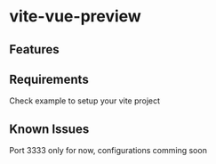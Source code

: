 # vite-vue-preview 

## Features


## Requirements

Check example to setup your vite project


## Known Issues

Port 3333 only for now, configurations comming soon

